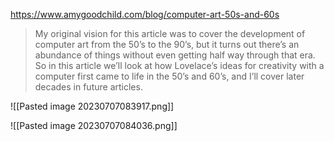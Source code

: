 https://www.amygoodchild.com/blog/computer-art-50s-and-60s

> My original vision for this article was to cover the development of computer art from the 50’s to the 90’s, but it turns out there’s an abundance of things without even getting half way through that era. So in this article we’ll look at how Lovelace’s ideas for creativity with a computer first came to life in the 50’s and 60’s, and I’ll cover later decades in future articles.

![[Pasted image 20230707083917.png]]

![[Pasted image 20230707084036.png]]